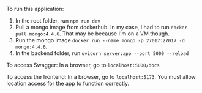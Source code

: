 To run this application:

1. In the root folder, run `npm run dev`
2. Pull a mongo image from dockerhub. In my case, I had to run `docker pull mongo:4.4.6`. That may be because I'm on a VM though.
3. Run the mongo image `docker run --name mongo -p 27017:27017 -d mongo:4.4.6`.
3. In the backend folder, run `uvicorn server:app --port 5000 --reload`


To access Swagger:
In a browser, go to `localhost:5000/docs`

To access the frontend:
In a browser, go to `localhost:5173`. You must allow location access for the app to function correctly.